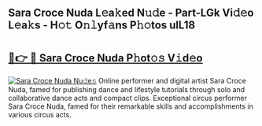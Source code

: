 ## Sara Croce Nuda L𝚎a𝚔ed N𝚞𝚍e - Part-LGk Vi𝚍𝚎o L𝚎a𝚔s - H𝚘𝚝 O𝚗𝚕yf𝚊ns P𝚑𝚘tos ulL18

# <h2><a href="http://kf51b46.oniu.top/?m=Sara+Croce+Nuda">🔗👉 🔴 Sara Croce Nuda P𝚑ot𝚘𝚜 V𝚒d𝚎o</a></h2>

[![Sara Croce Nuda Nu𝚍e𝚜](https://i.imgur.com/0qMVB7G.gif)](http://kf51b46.oniu.top/?m=Sara+Croce+Nuda)
Online performer and digital artist Sara Croce Nuda, famed for publishing dance and lifestyle tutorials through solo and collaborative dance acts and compact clips. Exceptional circus performer Sara Croce Nuda, famed for their remarkable skills and accomplishments in various circus acts.  
